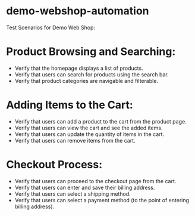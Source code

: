 # demo-webshop-automation 


Test Scenarios for Demo Web Shop:

# Product Browsing and Searching:
- Verify that the homepage displays a list of products.
- Verify that users can search for products using the search bar.
- Verify that product categories are navigable and filterable.
# Adding Items to the Cart:
- Verify that users can add a product to the cart from the product page.
- Verify that users can view the cart and see the added items.
- Verify that users can update the quantity of items in the cart.
- Verify that users can remove items from the cart.
# Checkout Process:
- Verify that users can proceed to the checkout page from the cart.
- Verify that users can enter and save their billing address.
- Verify that users can select a shipping method.
- Verify that users can select a payment method (to the point of entering billing address).
